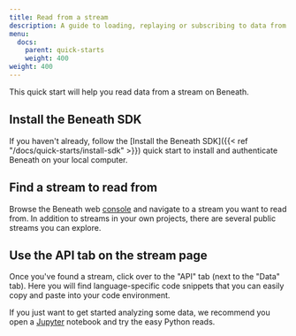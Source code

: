 ```yaml
---
title: Read from a stream
description: A guide to loading, replaying or subscribing to data from an existing stream
menu:
  docs:
    parent: quick-starts
    weight: 400
weight: 400
---
```


This quick start will help you read data from a stream on Beneath.

## Install the Beneath SDK

If you haven't already, follow the [Install the Beneath SDK]({{< ref "/docs/quick-starts/install-sdk" >}}) quick start to install and authenticate Beneath on your local computer.

## Find a stream to read from

Browse the Beneath web [console](https://beneath.dev/?noredirect=1) and navigate to a stream you want to read from. In addition to streams in your own projects, there are several public streams you can explore.

## Use the API tab on the stream page

Once you've found a stream, click over to the "API" tab (next to the "Data" tab). Here you will find language-specific code snippets that you can easily copy and paste into your code environment.

If you just want to get started analyzing some data, we recommend you open a [Jupyter](https://jupyter.org/) notebook and try the easy Python reads.
